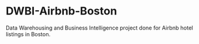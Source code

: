 # DWBI-Airbnb-Boston

Data Warehousing and Business Intelligence project done for Airbnb hotel listings in Boston.
